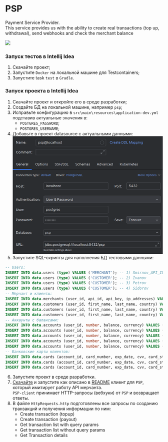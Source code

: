 # PSP
Payment Service Provider.  
This service provides us with the ability to create real transactions (top up, withdrawal), send webhooks and check the merchant balance

<img src="https://img.shields.io/badge/JDK_Version-v21.х-orange"> 

### Запуск тестов в Intellij Idea

1) Скачайте проект;
2) Запустите `Docker` на локальной машине для Testcontainers;
3) Запустите task `test` в `Gradle`.

### Запуск проекта в Intellij Idea

1) Скачайте проект и откройте его в среде разработки;
2) Создайте БД на локальной машине, например `psp`;
3) Исправьте конфигурацию в `src\main\resources\application-dev.yml` подставив актуальные значения в:
   - `POSTGRES_PASSWORD`;
   - `POSTGRES_USERNAME`;
4) Добавьте в проект datasource с актуальными данными:
   ![](readme_static/datasource.png)
5) Запустите SQL-скрипты для наполнения БД тестовыми данными:
```sql
-- Users:
INSERT INTO data.users (type) VALUES ('MERCHANT'); -- 1) Smirnov_API_ID
INSERT INTO data.users (type) VALUES ('CUSTOMER'); -- 2) Ivanov
INSERT INTO data.users (type) VALUES ('CUSTOMER'); -- 3) Petrov
INSERT INTO data.users (type) VALUES ('CUSTOMER'); -- 4) Sidorov
-- Мерчант и клиенты:
INSERT INTO data.merchants (user_id, api_id, api_key, ip_addresses) VALUES (1, 'Smirnov_API_ID', '123456789', ARRAY ['127.0.0.1', '0:0:0:0:0:0:0:1', 'kubernetes.docker.internal']); -- 1) Smirnov_API_ID
INSERT INTO data.customers (user_id, first_name, last_name, country) VALUES (2, 'Ivan', 'Ivanov', 'BY');  -- 2) Ivanov
INSERT INTO data.customers (user_id, first_name, last_name, country) VALUES (3, 'Petr', 'Petrov', 'RU');  -- 3) Petrov
INSERT INTO data.customers (user_id, first_name, last_name, country) VALUES (4, 'Sidr', 'Sidorov', 'BY'); -- 4) Sidorov
-- Аккаунты с балансами:
INSERT INTO data.accounts (user_id, number, balance, currency) VALUES (1, 'BY34MERCH030140012964136000716', 5000, 'BYN'); -- 1) Smirnov_API_ID
INSERT INTO data.accounts (user_id, number, balance, currency) VALUES (1, 'RU83MERCH361407000843083139443', 5000, 'RUB'); -- 2) Smirnov_API_ID
INSERT INTO data.accounts (user_id, number, balance, currency) VALUES (2, 'BY03CUSTOM30140900044303134462', 2000, 'BYN'); -- 3) Ivanov
INSERT INTO data.accounts (user_id, number, balance, currency) VALUES (3, 'RU78CUSTOM50170908044903122461', 1000, 'RUB'); -- 4) Petrov
INSERT INTO data.accounts (user_id, number, balance, currency) VALUES (4, 'BY61CUSTOM92926419542716940328', 1000, 'BYN'); -- 5) Sidorov
-- Банковские карты клиентов:
INSERT INTO data.cards (account_id, card_number, exp_date, cvv, card_status) VALUES (3, '9112831820410277', '11/25', 566, 'ACTIVE'); -- 1) Ivanov
INSERT INTO data.cards (account_id, card_number, exp_date, cvv, card_status) VALUES (4, '4102778822334893', '08/26', 211, 'ACTIVE'); -- 2) Petrov
INSERT INTO data.cards (account_id, card_number, exp_date, cvv, card_status) VALUES (5, '9112395776302856', '10/29', 849, 'ACTIVE'); -- 3) Sidorov
```
6) Запустите проект в среде разработки.
7) [Скачайте](https://github.com/itbatia/psp-client/archive/refs/heads/main.zip) и запустите как описано в 
[README](https://github.com/itbatia/psp-client) клиент для `PSP`, который имитирует работу API мерчанта.  
`PSP-client` принимает HTTP-запросы (вебхуки) от `PSP` и возвращает ответы.
8) В файле `HttpRequests.http` подготовлены все запросы по созданию транзакций и получения информации по ним:
   - Create transaction (topup)
   - Create transaction (payout)
   - Get transaction list with query params
   - Get transaction list without query params
   - Get Transaction details
